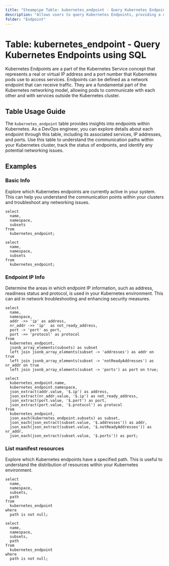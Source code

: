 ```yaml
---
title: "Steampipe Table: kubernetes_endpoint - Query Kubernetes Endpoints using SQL"
description: "Allows users to query Kubernetes Endpoints, providing a detailed overview of each endpoint's configuration and status."
folder: "Endpoint"
---
```


# Table: kubernetes_endpoint - Query Kubernetes Endpoints using SQL

Kubernetes Endpoints are a part of the Kubernetes Service concept that represents a real or virtual IP address and a port number that Kubernetes pods use to access services. Endpoints can be defined as a network endpoint that can receive traffic. They are a fundamental part of the Kubernetes networking model, allowing pods to communicate with each other and with services outside the Kubernetes cluster.

## Table Usage Guide

The `kubernetes_endpoint` table provides insights into endpoints within Kubernetes. As a DevOps engineer, you can explore details about each endpoint through this table, including its associated services, IP addresses, and ports. Use this table to understand the communication paths within your Kubernetes cluster, track the status of endpoints, and identify any potential networking issues.

## Examples

### Basic Info
Explore which Kubernetes endpoints are currently active in your system. This can help you understand the communication points within your clusters and troubleshoot any networking issues.

```sql+postgres
select
  name,
  namespace,
  subsets
from
  kubernetes_endpoint;
```

```sql+sqlite
select
  name,
  namespace,
  subsets
from
  kubernetes_endpoint;
```

### Endpoint IP Info
Determine the areas in which endpoint IP information, such as address, readiness status and protocol, is used in your Kubernetes environment. This can aid in network troubleshooting and enhancing security measures.

```sql+postgres
select
  name,
  namespace,
  addr ->> 'ip' as address,
  nr_addr ->> 'ip'  as not_ready_address,
  port -> 'port' as port,
  port ->> 'protocol' as protocol
from
  kubernetes_endpoint,
  jsonb_array_elements(subsets) as subset
  left join jsonb_array_elements(subset -> 'addresses') as addr on true
  left join jsonb_array_elements(subset -> 'notReadyAddresses') as nr_addr on true
  left join jsonb_array_elements(subset -> 'ports') as port on true;
```

```sql+sqlite
select
  kubernetes_endpoint.name,
  kubernetes_endpoint.namespace,
  json_extract(addr.value, '$.ip') as address,
  json_extract(nr_addr.value, '$.ip') as not_ready_address,
  json_extract(port.value, '$.port') as port,
  json_extract(port.value, '$.protocol') as protocol
from
  kubernetes_endpoint,
  json_each(kubernetes_endpoint.subsets) as subset,
  json_each(json_extract(subset.value, '$.addresses')) as addr,
  json_each(json_extract(subset.value, '$.notReadyAddresses')) as nr_addr,
  json_each(json_extract(subset.value, '$.ports')) as port;
```

### List manifest resources
Explore which Kubernetes endpoints have a specified path. This is useful to understand the distribution of resources within your Kubernetes environment.

```sql+postgres
select
  name,
  namespace,
  subsets,
  path
from
  kubernetes_endpoint
where
  path is not null;
```

```sql+sqlite
select
  name,
  namespace,
  subsets,
  path
from
  kubernetes_endpoint
where
  path is not null;
```